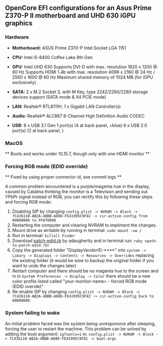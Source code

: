 ## OpenCore EFI configurations for an Asus Prime Z370-P II motherboard and UHD 630 iGPU graphics
### Hardware
- **Motherboard:** ASUS Prime Z370-P Intel Socket LGA 1151
- **CPU:** Intel i5-8400 Coffee Lake 8th Gen
- **GPU:** Intel UHD 630
        Supports DVI-D with max. resolution 1920 x 1200 @ 60 Hz
        Supports HDMI 1.4b with max. resolution 4096 x 2160 @ 24 Hz / 2560 x 1600 @ 60 Hz
        Maximum shared memory of 1024 MB (for iGPU exclusively)

- **SATA:** 2 x M.2 Socket 3, with M Key, type 2242/2260/2280 storage devices support (SATA mode & X4 PCIE mode)

- **LAN:** Realtek® RTL8111H, 1 x Gigabit LAN Controller(s)

- **Audio:** Realtek® ALC887 8-Channel High Definition Audio CODEC

- **USB:** 8 x USB 3.1 Gen 1 port(s) (4 at back panel, +blue)
        6 x USB 2.0 port(s) (2 at back panel, )


### MacOS

** Boots and works under 10.15.7, though only with one HDMI monitor **

### Forcing RGB mode (EDID override)

** Fixed by using proper connector id, see commit logs **

A common problem encountered is a purple/magenta hue in the display, caused by Catalina thinking the monitor is a Television and sending out YPbPr signal instead of RGB, you can rectify this by following these steps and forcing RGB mode:
1. Disabling SIP by changing ```config.plist -> NVRAM -> Block -> 7C436110-AB2A-4BBB-A880-FE41995C9F82 -> csr-active-config from 00000000 to FF070000```
2. Restarting the computer and clearing NVRAM to impliment the changes.
3. Mount drive as writable by running in terminal: ```sudo mount -uw /```
4. Run in terminal: ```killall Finder```
5. Download [patch-edid.rb](https://gist.github.com/adaugherity/7435890) by adaugherity and in terminal run: ```ruby <path-to-patch-edid.rb>```
6. Copy the generated folder "DisplayVendorID-****" into ```system -> Libary -> Displays -> Contents -> Resources -> Overrides``` replacing the existing folder (it would be wise to backup the original folder if you want to undo the changes later)
7. Restart computer and there should be no magenta hue to the screen and in in ```System Preferences -> Display -> Color``` there should be a new color profile listed called "your-monitor-name> - forced RGB mode (EDID overide)"
8. Re-enable SIP by changing ```config.plist -> NVRAM -> Block -> 7C436110-AB2A-4BBB-A880-FE41995C9F82 -> csr-active-config back to 00000000```

### System failing to wake
An initial problem faced was the system being unresponsive after sleeping, forcing the user to restart the machine. This problem can be solved by adding the boot argument: ```igfxonln=1``` in: ```config.plist -> NVRAM -> Block -> 7C436110-AB2A-4BBB-A880-FE41995C9F82 -> boot-args```
